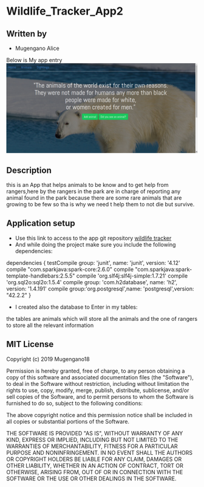 # Wildlife_Tracker_App2

## Written by

- Mugengano Alice<br>

Below is My app entry<br>
<img src="entry/entry1.png">

## Description
this is an App that helps animals to be know and to get help from rangers,here by the rangers
 in the park are in charge of reporting any animal found in the park because there are some rare animals that
  are growing to be few so tha is why we need t help them to not die but survive.

## Application setup

- Use this link to access to the  app git repository [wildlife tracker](https://github.com/Mugengano18/Wildlife_Tracker_App2/tree/simple_code)
- And while doing the project make sure you include the following dependencies:<br>


dependencies {
    testCompile group: 'junit', name: 'junit', version: '4.12'
    compile "com.sparkjava:spark-core:2.6.0"
    compile "com.sparkjava:spark-template-handlebars:2.5.5"
    compile 'org.slf4j:slf4j-simple:1.7.21'
    compile 'org.sql2o:sql2o:1.5.4'
    compile group: 'com.h2database', name: 'h2', version: '1.4.191'
    compile group:'org.postgresql',name: 'postgresql',version: "42.2.2"
}
- I created also the database to Enter in my tables:

the tables are animals which will store all the animals and the one of rangers to store all the relevant information












## MIT License

Copyright (c) 2019 Mugengano18

Permission is hereby granted, free of charge, to any person obtaining a copy of this software
and associated documentation files (the "Software"), to deal in the Software without restriction,
including without limitation the rights to use, copy, modify, merge, publish, distribute, sublicense,
and/or sell copies of the Software, and to permit persons to whom the Software is furnished to do so,
subject to the following conditions:

The above copyright notice and this permission notice shall be included in all
copies or substantial portions of the Software.

THE SOFTWARE IS PROVIDED "AS IS", WITHOUT WARRANTY OF ANY KIND, EXPRESS OR IMPLIED,
INCLUDING BUT NOT LIMITED TO THE WARRANTIES OF MERCHANTABILITY, FITNESS FOR A PARTICULAR PURPOSE AND NONINFRINGEMENT.
IN NO EVENT SHALL THE AUTHORS OR COPYRIGHT HOLDERS BE LIABLE FOR ANY CLAIM, DAMAGES OR OTHER LIABILITY, WHETHER IN AN ACTION
OF CONTRACT, TORT OR OTHERWISE, ARISING FROM, OUT OF OR IN CONNECTION WITH THE SOFTWARE OR THE USE OR OTHER DEALINGS IN THE 
SOFTWARE.
